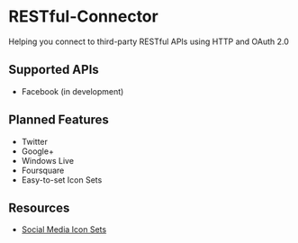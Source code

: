 RESTful-Connector
=================

Helping you connect to third-party RESTful APIs using HTTP and OAuth 2.0

## Supported APIs
* Facebook (in development)

## Planned Features
* Twitter
* Google+
* Windows Live
* Foursquare
* Easy-to-set Icon Sets

## Resources
* [Social Media Icon Sets](http://www.hongkiat.com/blog/free-social-media-icon-sets-best-of/)
